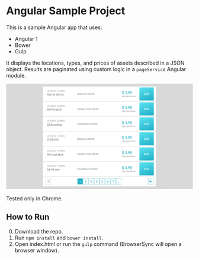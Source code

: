 # Angular Sample Project

This is a sample Angular app that uses:
* Angular 1
* Bower
* Gulp


It displays the locations, types, and prices of assets described in a JSON object. Results are paginated using custom logic in a ```pageService``` Angular module.

![app_screenshot]

Tested only in Chrome.

## How to Run

0. Download the repo.
0. Run ```npm install``` and ```bower install```.
0. Open index.html or run the ```gulp``` command (BrowserSync will open a browser window).

[app_screenshot]: app_screenshot.png
